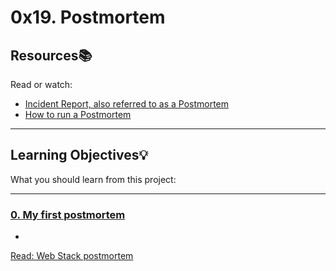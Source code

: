 # 0x19. Postmortem

## Resources:books:
Read or watch:
* [Incident Report, also referred to as a Postmortem](https://alx-intranet.hbtn.io/rltoken/vkEjk-M6yBWW-wyB-7-I9Q)
* [How to run a Postmortem](https://alx-intranet.hbtn.io/rltoken/pzE_VO7Bfe49K_MhkOyzdQ)

---
## Learning Objectives:bulb:
What you should learn from this project:

---

### [0. My first postmortem](./README.md)
* 
[Read: Web Stack postmortem](https://medium.com/@oluwaseguncoker00/web-stack-postmortem-43436b6097ce)
